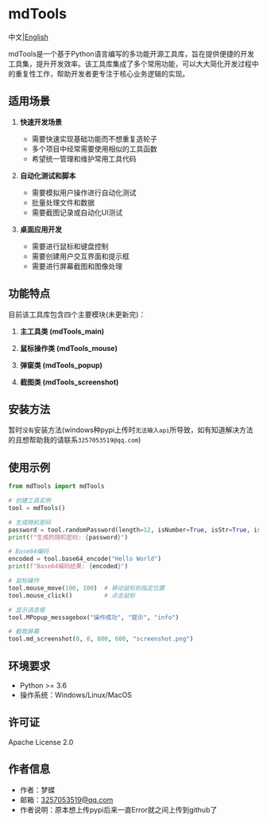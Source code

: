 # mdTools

中文|[English](README_EN.md)

mdTools是一个基于Python语言编写的多功能开源工具库，旨在提供便捷的开发工具集，提升开发效率。该工具库集成了多个常用功能，可以大大简化开发过程中的重复性工作，帮助开发者更专注于核心业务逻辑的实现。

## 适用场景

1. **快速开发场景**
   - 需要快速实现基础功能而不想重复造轮子
   - 多个项目中经常需要使用相似的工具函数
   - 希望统一管理和维护常用工具代码

2. **自动化测试和脚本**
   - 需要模拟用户操作进行自动化测试
   - 批量处理文件和数据
   - 需要截图记录或自动化UI测试

3. **桌面应用开发**
   - 需要进行鼠标和键盘控制
   - 需要创建用户交互界面和提示框
   - 需要进行屏幕截图和图像处理

## 功能特点

目前该工具库包含四个主要模块(未更新完)：

1. **主工具类 (mdTools_main)**

2. **鼠标操作类 (mdTools_mouse)**

3. **弹窗类 (mdTools_popup)**

4. **截图类 (mdTools_screenshot)**

## 安装方法

暂时`没有`安装方法(windows种pypi上传时`无法输入api`所导致，如有知道解决方法的且想帮助我的请联系`3257053519@qq.com`)

## 使用示例

```python
from mdTools import mdTools

# 创建工具实例
tool = mdTools()

# 生成随机密码
password = tool.randomPassword(length=12, isNumber=True, isStr=True, isNotation=True)
print(f"生成的随机密码: {password}")

# Base64编码
encoded = tool.base64_encode("Hello World")
print(f"Base64编码结果: {encoded}")

# 鼠标操作
tool.mouse_move(100, 100)  # 移动鼠标到指定位置
tool.mouse_click()         # 点击鼠标

# 显示消息框
tool.MPopup_messagebox("操作成功", "提示", "info")

# 截取屏幕
tool.md_screenshot(0, 0, 800, 600, "screenshot.png")
```

## 环境要求

- Python >= 3.6
- 操作系统：Windows/Linux/MacOS

## 许可证

Apache License 2.0

## 作者信息

- 作者：梦蝶
- 邮箱：3257053519@qq.com
- 作者说明：原本想上传pypi后来一直Error就之间上传到github了